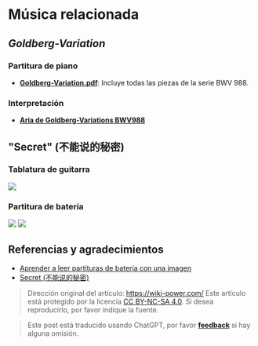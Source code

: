 # Música relacionada

## _Goldberg-Variation_

### Partitura de piano

- [**Goldberg-Variation.pdf**](https://github.com/linyuxuanlin/File-host/blob/main/docs/Goldberg-Variation.pdf): Incluye todas las piezas de la serie BWV 988.

### Interpretación

- [**Aria de Goldberg-Variations BWV988**](https://www.bilibili.com/video/av86981368#reply2336107317)

## "Secret" (不能说的秘密)

### Tablatura de guitarra

![](https://media.wiki-power.com/img/20200215141455.png)

### Partitura de batería

![](https://media.wiki-power.com/img/20200215141644.png)
![](https://media.wiki-power.com/img/20200215141727.png)

## Referencias y agradecimientos

- [Aprender a leer partituras de batería con una imagen](https://zhuanlan.zhihu.com/p/37721158)
- [Secret (不能说的秘密)](https://yoopu.me/view/BXjRgMXY#c=false&e=false&n=false&s=false&i=ukulele&k=0)

> Dirección original del artículo: <https://wiki-power.com/>
> Este artículo está protegido por la licencia [CC BY-NC-SA 4.0](https://creativecommons.org/licenses/by/4.0/deed.zh). Si desea reproducirlo, por favor indique la fuente.

> Este post está traducido usando ChatGPT, por favor [**feedback**](https://github.com/linyuxuanlin/Wiki_MkDocs/issues/new) si hay alguna omisión.
